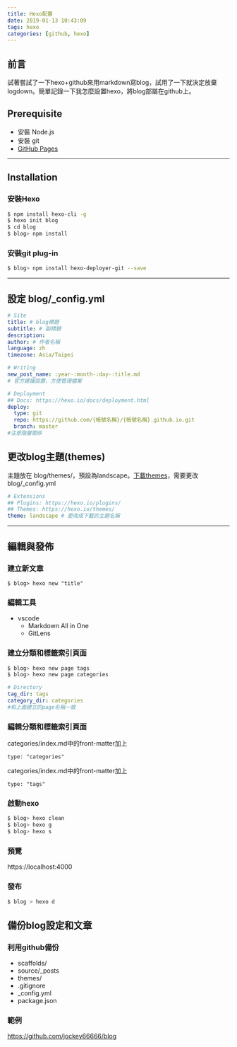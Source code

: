 ```yaml
---
title: Hexo配置
date: 2019-01-13 10:43:09
tags: hexo
categories: [github, hexo]
---
```


## 前言
試著嘗試了一下hexo+github來用markdown寫blog，試用了一下就決定放棄logdown。簡單記錄一下我怎麼設置hexo，將blog部屬在github上。

## Prerequisite
* 安裝 Node.js
* 安裝 git
* [GitHub Pages](https://pages.github.com/)

---

## Installation

### 安裝Hexo
``` bash
$ npm install hexo-cli -g
$ hexo init blog
$ cd blog
$ blog> npm install
```

### 安裝git plug-in

``` bash
$ blog> npm install hexo-deployer-git --save
```

---

## 設定 blog/_config.yml

``` yml
# Site
title: # blog標題
subtitle: # 副標題
description:
author: # 作者名稱
language: zh
timezone: Asia/Taipei

# Writing
new_post_name: :year-:month-:day-:title.md 
# 官方建議設置，方便管理檔案

# Deployment
## Docs: https://hexo.io/docs/deployment.html
deploy:
  type: git
  repo: https://github.com/{帳號名稱}/{帳號名稱}.github.io.git
  branch: master
#注意階層關係
```

## 更改blog主題(themes)

主題放在 blog/themes/，預設為landscape。[下載themes](https://hexo.io/themes/)，需要更改blog/_config.yml

``` yml
# Extensions
## Plugins: https://hexo.io/plugins/
## Themes: https://hexo.io/themes/
theme: landscape # 更改成下載的主題名稱
```

---

## 編輯與發佈

### 建立新文章
``` base
$ blog> hexo new "title"
```

### 編輯工具

* vscode
  * Markdown All in One
  * GitLens

### 建立分類和標籤索引頁面
``` bash
$ blog> hexo new page tags
$ blog> hexo new page categories
```

``` yml
# Directory
tag_dir: tags 
category_dir: categories
#和上面建立的page名稱一致
```

### 編輯分類和標籤索引頁面

categories/index.md中的front-matter加上
```
type: "categories"
```

categories/index.md中的front-matter加上
```
type: "tags"
```

### 啟動hexo
```bash
$ blog> hexo clean
$ blog> hexo g
$ blog> hexo s
```

### 預覽
https://localhost:4000

### 發布

```bash
$ blog > hexo d
```

## 備份blog設定和文章

### 利用github備份

* scaffolds/
* source/_posts
* themes/
* .gitignore
* _config.yml
* package.json

### 範例
https://github.com/jockey66666/blog